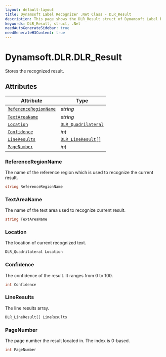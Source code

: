 ```yaml
---
layout: default-layout
title: Dynamsoft Label Recognizer .Net Class - DLR_Result
description: This page shows the DLR_Result struct of Dynamsoft Label Recognizer for .Net Language.
keywords: DLR_Result, struct, .Net
needAutoGenerateSidebar: true
needGenerateH3Content: true
---
```



# Dynamsoft.DLR.DLR_Result
Stores the recognized result.

  

## Attributes
  
| Attribute | Type |
|---------- | ---- |
| [`ReferenceRegionName`](#referenceregionname) | *string* |
| [`TextAreaName`](#textareaname) | *string* |
| [`Location`](#location) | [`DLR_Quadrilateral`](dlr-quadrilateral.md) |
| [`Confidence`](#confidence) | *int* |
| [`LineResults`](#lineresults) | [`DLR_LineResult[]`](dlr-line-result.md) |
| [`PageNumber`](#pagenumber) | *int* |


### ReferenceRegionName
The name of the reference region which is used to recognize the current result.
```csharp
string ReferenceRegionName
```

### TextAreaName
The name of the text area used to recognize current result.
```csharp
string TextAreaName
```

### Location
The location of current recognized text.
```csharp
DLR_Quadrilateral Location
```


### Confidence
The confidence of the result. It ranges from 0 to 100.
```csharp
int Confidence
```


### LineResults
The line results array.
```csharp
DLR_LineResult[] LineResults
```

### PageNumber
The page number the result located in. The index is 0-based.
```csharp
int PageNumber
```
